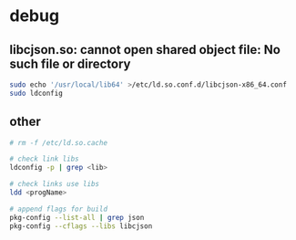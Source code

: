 # debug

## libcjson.so: cannot open shared object file: No such file or directory

```sh
sudo echo '/usr/local/lib64' >/etc/ld.so.conf.d/libcjson-x86_64.conf 
sudo ldconfig
```
## other

```sh
# rm -f /etc/ld.so.cache
```

```sh
# check link libs
ldconfig -p | grep <lib>

# check links use libs
ldd <progName>

# append flags for build
pkg-config --list-all | grep json
pkg-config --cflags --libs libcjson
```
